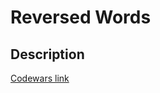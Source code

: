 # Reversed Words
## Description
[Codewars link](https://www.codewars.com/kata/51c8991dee245d7ddf00000e)